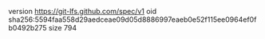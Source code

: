version https://git-lfs.github.com/spec/v1
oid sha256:5594faa558d29aedceae09d05d8886997eaeb0e52f115ee0964ef0fb0492b275
size 794
